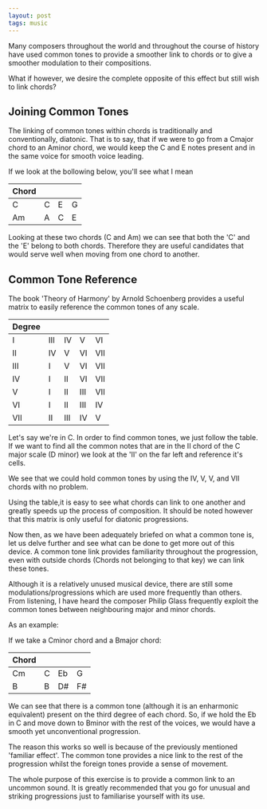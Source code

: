 ```yaml
---
layout: post
tags: music
---
```


Many composers throughout the world and throughout the course of history have used common tones to provide a smoother link to chords or to give a smoother modulation to their compositions.

What if however, we desire the complete opposite of this effect but still wish to link chords?

## Joining Common Tones

The linking of common tones within chords is traditionally and conventionally, diatonic. That is to say, that if we were to go from a Cmajor chord to an Aminor chord, we would keep the C and E notes present and in the same voice for smooth voice leading.

If we look at the bollowing below, you'll see what  I mean

 Chord    |                    |               |    |   
 ----------|-------------|-----------|--
C              |  C               | E             | G      
Am          |  A                | C            | E     

Looking at these two chords (C and Am) we can see that both the 'C' and the 'E' belong to both chords. Therefore they are useful candidates that would serve well when moving from one chord to another.

## Common Tone Reference


The book 'Theory of Harmony' by Arnold Schoenberg provides a useful matrix to easily reference the common tones of any scale.

Degree |                      |                  |     |       |
 ----------|--------------|------------|---|------
I               |  III                 | IV             | V  | VI    
II              |  IV                 | V             | VI  | VII    
III             |  I                 | V             | VI  | VII   
IV             |  I                 | II             | VI  | VII   
V              |  I                 | II             | III  | VII    
VI             |  I                 | II             | III  | IV    
VII            |  II                 | III             | IV  | V

Let's say we're in C. In order to find common tones, we just follow the table. If we want to find all the common notes that are in the II chord of the C major scale (D minor) we look at the 'II' on the far left and reference it's cells.

We see that we could hold common tones by using the IV, V, V, and VII chords with no problem.

Using the table,it is easy to see what chords can link to one another and greatly speeds up the process of composition. It should be noted however that this matrix is only useful for diatonic progressions.

Now then, as we have been adequately briefed on what a common tone is, let us delve further and see what can be done to get more out of this device. A common tone link provides familiarity throughout the progression, even with outside chords (Chords not belonging to that key) we can link these tones.

Although it is a relatively unused musical device, there are still some modulations/progressions which are used more frequently than others. From listening, I have heard the composer Philip Glass frequently exploit the common tones between neighbouring major and minor chords.

As an example:

If we take a Cminor chord and a Bmajor chord:

 Chord    |                    |               |    |   
 ----------|-------------|-----------|--
Cm              |  C               | Eb             | G      
B          |  B                | D#            | F#     

We can see that there is a common tone (although it is an enharmonic equivalent) present on the third degree of each chord. So, if we hold the Eb in C and move down to Bminor with the rest of the voices, we would have a smooth yet unconventional progression.

The reason this works so well is because of the previously mentioned 'familiar effect'. The common tone provides a nice link to the rest of the progression whilst the foreign tones provide a sense of movement.

The whole purpose of this exercise is to provide a common link to an uncommon sound. It is greatly recommended that you go for unusual and striking progressions just to familiarise yourself with its use.
